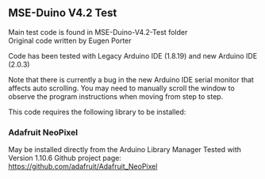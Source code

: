 ## MSE-Duino V4.2 Test

Main test code is found in MSE-Duino-V4.2-Test folder  
Original code written by Eugen Porter

Code has been tested with Legacy Arduino IDE (1.8.19) and new Arduino IDE (2.0.3)

Note that there is currently a bug in the new Arduino IDE serial monitor that affects auto scrolling. You may need to manually scroll the window to observe the program instructions when moving from step to step.

This code requires the following library to be installed:

### Adafruit NeoPixel

May be installed directly from the Arduino Library Manager
Tested with Version 1.10.6
Github project page: https://github.com/adafruit/Adafruit_NeoPixel